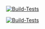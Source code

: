 [![Build-Tests](https://github.com/Tootega/TFX20/actions/workflows/CI-CD.yml/badge.svg?branch=main)](https://github.com/Tootega/TFX20/actions/workflows/CI-CD.yml)

[![Build-Tests](https://github.com/Tootega/TFX-Core/actions/workflows/CI-CD.yml/badge.svg?branch=main)](https://github.com/Tootega/TFX-Core/actions/workflows/CI-CD.yml)

